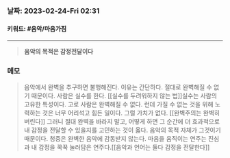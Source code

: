 ### 날짜:   2023-02-24-Fri 02:31
#### 키워드: #음악/마음가짐 
-----
>**음악의 목적은 감정전달이다**

### 메모

>음악에서 완벽을 추구하면 불행해진다. 이유는 간단하다. 절대로 완벽해질 수 없기 때문이다.
>사람은 실수를 한다. [[실수를 두려워하지 않는 법]]실수는 사람의 고유한 특성이다. 고로 사람은 완벽해질 수 없다. 런데 가질 수 없는 것을 위해 노력하는 것은 너무 어리석고 힘든 일이다. 그럴 가치가 없다. [[완벽주의는 완벽히 버린다]]
>그러니 절대 완벽을 바라지 말고, 어떻게 하면 그 순간에 더 효과적으로 내 감정을 전달할 수 있을지를 고민하는 것이 옳다. 음악의 목적 자체가 그것이기 때문이다. 청중은 완벽한 음악에 감동받지 않는다. 마음을 움직이는 연주는 진심과 내 감정을 꾹꾹 눌러담은 연주다.[[음악과 언어는 둘다 감정을 전달한다]]